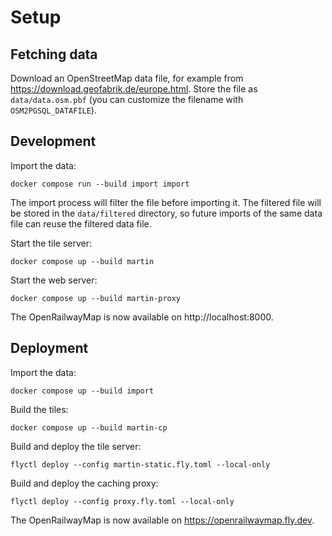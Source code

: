 # Setup

## Fetching data

Download an OpenStreetMap data file, for example from https://download.geofabrik.de/europe.html. Store the file as `data/data.osm.pbf` (you can customize the filename with `OSM2PGSQL_DATAFILE`).

## Development

Import the data:
```shell
docker compose run --build import import
```
The import process will filter the file before importing it. The filtered file will be stored in the `data/filtered` directory, so future imports of the same data file can reuse the filtered data file.

Start the tile server:
```shell
docker compose up --build martin
```

Start the web server:
```shell
docker compose up --build martin-proxy
```

The OpenRailwayMap is now available on http://localhost:8000.

## Deployment

Import the data:
```shell
docker compose up --build import
```

Build the tiles:
```shell
docker compose up --build martin-cp
```

Build and deploy the tile server:
```shell
flyctl deploy --config martin-static.fly.toml --local-only
```

Build and deploy the caching proxy:
```shell
flyctl deploy --config proxy.fly.toml --local-only
```

The OpenRailwayMap is now available on https://openrailwaymap.fly.dev.
